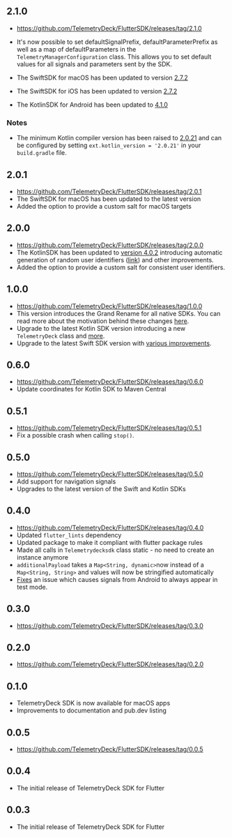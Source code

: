 ## 2.1.0

- https://github.com/TelemetryDeck/FlutterSDK/releases/tag/2.1.0

- It's now possible to set defaultSignalPrefix, defaultParameterPrefix as well as a map of defaultParameters in the `TelemetryManagerConfiguration` class. This allows you to set default values for all signals and parameters sent by the SDK.

- The SwiftSDK for macOS has been updated to version [2.7.2](https://github.com/TelemetryDeck/SwiftSDK/releases/tag/2.7.2)
- The SwiftSDK for iOS has been updated to version [2.7.2](https://github.com/TelemetryDeck/SwiftSDK/releases/tag/2.7.2)
- The KotlinSDK for Android has been updated to [4.1.0](https://github.com/TelemetryDeck/KotlinSDK/releases/tag/4.1.0)

### Notes

- The minimum Kotlin compiler version has been raised to [2.0.21](https://kotlinlang.org/docs/releases.html#release-details) and can be configured by setting `ext.kotlin_version = '2.0.21'` in your `build.gradle` file.

## 2.0.1

- https://github.com/TelemetryDeck/FlutterSDK/releases/tag/2.0.1
- The SwiftSDK for macOS has been updated to the latest version
- Added the option to provide a custom salt for macOS targets

## 2.0.0

- https://github.com/TelemetryDeck/FlutterSDK/releases/tag/2.0.0
- The KotlinSDK has been updated to [version 4.0.2](https://github.com/TelemetryDeck/KotlinSDK/releases/tag/4.0.2) introducing automatic generation of random user identifiers ([link](https://github.com/TelemetryDeck/KotlinSDK/issues/14)) and other improvements.
- Added the option to provide a custom salt for consistent user identifiers.

## 1.0.0

- https://github.com/TelemetryDeck/FlutterSDK/releases/tag/1.0.0
- This version introduces the Grand Rename for all native SDKs. You can read more about the motivation behind these changes [here](https://telemetrydeck.com/docs/articles/grand-rename/).
- Upgrade to the latest Kotlin SDK version introducing a new `TelemetryDeck` class and [more](https://github.com/TelemetryDeck/KotlinSDK/releases/tag/3.0.3).
- Upgrade to the latest Swift SDK version with [various improvements](https://github.com/TelemetryDeck/SwiftSDK/compare/2.2.4...2.6.1).

## 0.6.0

- https://github.com/TelemetryDeck/FlutterSDK/releases/tag/0.6.0
- Update coordinates for Kotlin SDK to Maven Central

## 0.5.1

- https://github.com/TelemetryDeck/FlutterSDK/releases/tag/0.5.1
- Fix a possible crash when calling `stop()`.

## 0.5.0

- https://github.com/TelemetryDeck/FlutterSDK/releases/tag/0.5.0
- Add support for navigation signals
- Upgrades to the latest version of the Swift and Kotlin SDKs

## 0.4.0

- https://github.com/TelemetryDeck/FlutterSDK/releases/tag/0.4.0
- Updated `flutter_lints` dependency
- Updated package to make it compliant with flutter package rules
- Made all calls in `Telemetrydecksdk` class static - no need to create an instance anymore
- `additionalPayload` takes a `Map<String, dynamic>`now instead of a `Map<String, String>` and values will now be stringified automatically
- [Fixes](https://github.com/TelemetryDeck/KotlinSDK/pull/27) an issue which causes signals from Android to always appear in test mode.

## 0.3.0

- https://github.com/TelemetryDeck/FlutterSDK/releases/tag/0.3.0

## 0.2.0

- https://github.com/TelemetryDeck/FlutterSDK/releases/tag/0.2.0

## 0.1.0

- TelemetryDeck SDK is now available for macOS apps
- Improvements to documentation and pub.dev listing

## 0.0.5

- https://github.com/TelemetryDeck/FlutterSDK/releases/tag/0.0.5

## 0.0.4

- The initial release of TelemetryDeck SDK for Flutter

## 0.0.3

- The initial release of TelemetryDeck SDK for Flutter
